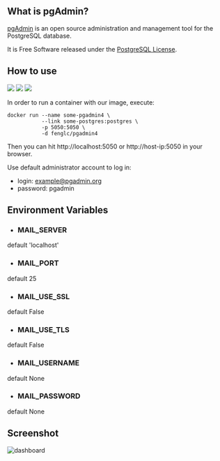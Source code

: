 ## What is pgAdmin?

[pgAdmin](https://www.pgadmin.org) is an open source administration and management tool for the PostgreSQL database.

It is Free Software released under the [PostgreSQL License](https://www.pgadmin.org/licence.php).

## How to use

[![](https://img.shields.io/docker/pulls/fenglc/pgadmin4.svg)](https://hub.docker.com/r/fenglc/pgadmin4 "Click to view the image on Docker Hub") [![](https://images.microbadger.com/badges/image/fenglc/pgadmin4.svg)](http://microbadger.com/images/fenglc/pgadmin4 "Download size and number of layers") [![](https://images.microbadger.com/badges/license/fenglc/pgadmin4.svg)](https://www.pgadmin.org/licence.php "Click to view the license for this image")

In order to run a container with our image, execute:

```
docker run --name some-pgadmin4 \
           --link some-postgres:postgres \
           -p 5050:5050 \
           -d fenglc/pgadmin4
```

Then you can hit http://localhost:5050 or http://host-ip:5050 in your browser.

Use default administrator account to log in:

- login: example@pgadmin.org
- password: pgadmin

## Environment Variables

- ### MAIL_SERVER
default 'localhost'

- ### MAIL_PORT
default 25

- ### MAIL_USE_SSL
default False

- ### MAIL_USE_TLS
default False

- ### MAIL_USERNAME
default None

- ### MAIL_PASSWORD
default None

## Screenshot

![dashboard](https://www.pgadmin.org/static/img/screenshots/pgadmin4-dashboard.png)

